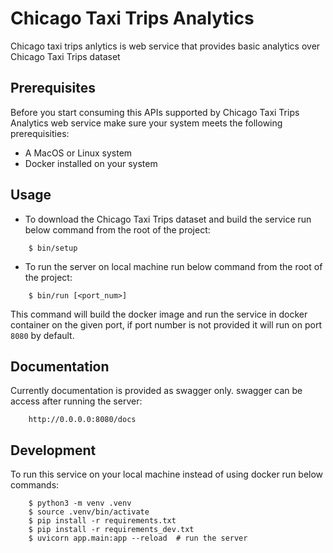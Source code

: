 # Chicago Taxi Trips Analytics

Chicago taxi trips anlytics is web service that provides basic analytics over Chicago Taxi Trips dataset


## Prerequisites
Before you start consuming this APIs supported by Chicago Taxi Trips Analytics web service make sure your system meets the following prerequisities:

- A MacOS or Linux system
- Docker installed on your system

## Usage

- To download the Chicago Taxi Trips dataset and build the service run below command from the root of the project:

```shell
    $ bin/setup
```

- To run the server on local machine run below command from the root of the project:

```shell
    $ bin/run [<port_num>]
```
This command will build the docker image and run the service in docker container on the given port, if port number is not provided it will run on port
`8080` by default.

## Documentation
Currently documentation is provided as swagger only. swagger can be access after running the server:

```
    http://0.0.0.0:8080/docs
```


## Development

To run this service on your local machine instead of using docker run below commands:

```shell
    $ python3 -m venv .venv
    $ source .venv/bin/activate
    $ pip install -r requirements.txt
    $ pip install -r requirements_dev.txt
    $ uvicorn app.main:app --reload  # run the server
```
